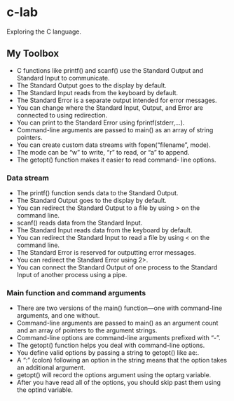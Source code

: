 # c-lab
Exploring the C language.

## My Toolbox

- C functions like printf() and scanf() use the Standard Output and Standard Input to communicate.
- The Standard Output goes to the display by default.
- The Standard Input reads from the keyboard by default.
- The Standard Error is a separate output intended for error messages.
- You can change where the Standard Input, Output, and Error are connected to using redirection.
- You can print to the Standard Error using fprintf(stderr,...).
- Command-line arguments are passed to main() as an array of string pointers.
- You can create custom data streams with fopen(“filename”, mode).
- The mode can be “w” to write, “r” to read, or “a” to append.
- The getopt() function makes it easier to read command- line options.

### Data stream

- The printf() function sends data to the Standard Output.
- The Standard Output goes to the display by default.
- You can redirect the Standard Output to a file by using > on the command line.
- scanf() reads data from the Standard Input.
- The Standard Input reads data from the keyboard by default.
- You can redirect the Standard Input to read a file by using < on the command line.
- The Standard Error is reserved for outputting error messages.
- You can redirect the Standard Error using 2>.
- You can connect the Standard Output of one process to the Standard Input of another process using a pipe.

### Main function and command arguments

- There are two versions of the main() function—one with command-line arguments, and one without.
- Command-line arguments are passed to main() as an argument count and an array of pointers to the argument strings.
- Command-line options are command-line arguments prefixed with “-”.
- The getopt() function helps you deal with command-line options.
- You define valid options by passing a string to getopt() like ae:.
- A “:” (colon) following an option in the string means that the option takes an additional argument.
- getopt() will record the options argument using the optarg variable.
- After you have read all of the options, you should skip past them using the optind variable.
